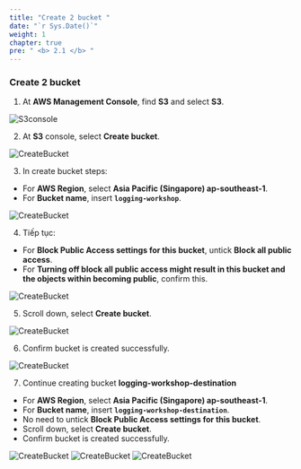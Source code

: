 ```yaml
---
title: "Create 2 bucket "
date: "`r Sys.Date()`"
weight: 1
chapter: true
pre: " <b> 2.1 </b> "
---
```


### Create 2 bucket

1. At **AWS Management Console**, find **S3** and select **S3**.

![S3console](/Workshop-1/images/2.prerequisite/20.png)

2. At **S3** console, select **Create bucket**.

![CreateBucket](/Workshop-1/images/2.prerequisite/21.png)

3. In create bucket steps:

- For **AWS Region**, select **Asia Pacific (Singapore) ap-southeast-1**.
- For **Bucket name**, insert **`logging-workshop`**.

![CreateBucket](/Workshop-1/images/2.prerequisite/22.png)

4. Tiếp tục:

- For **Block Public Access settings for this bucket**, untick **Block all public access**.
- For **Turning off block all public access might result in this bucket and the objects within becoming public**, confirm this.

![CreateBucket](/Workshop-1/images/2.prerequisite/23.png)

5. Scroll down, select **Create bucket**.

![CreateBucket](/Workshop-1/images/2.prerequisite/24.png)

6. Confirm bucket is created successfully.

![CreateBucket](/Workshop-1/images/2.prerequisite/25.png)

7. Continue creating bucket **logging-workshop-destination**

- For **AWS Region**, select **Asia Pacific (Singapore) ap-southeast-1**.
- For **Bucket name**, insert **`logging-workshop-destination`**.
- No need to untick **Block Public Access settings for this bucket**.
- Scroll down, select **Create bucket**.
- Confirm bucket is created successfully.

![CreateBucket](/Workshop-1/images/2.prerequisite/39.png)
![CreateBucket](/Workshop-1/images/2.prerequisite/40.png)
![CreateBucket](/Workshop-1/images/2.prerequisite/41.png)
